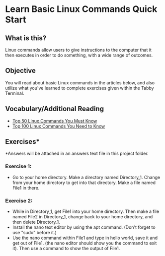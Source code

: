# Learn Basic Linux Commands Quick Start
## What is this?
Linux commands allow users to give instructions to the computer that it then executes in order to do something, with a wide range of outcomes.

## Objective
You will read about basic Linux commands in the articles below, and also utilize what you've learned to complete exercises given within the Tabby Terminal.

## Vocabulary/Additional Reading
- [Top 50 Linux Commands You Must Know](https://www.digitalocean.com/community/tutorials/linux-commands)
- [Top 100 Linux Commands You Need to Know](https://www.dreamhost.com/blog/linux-commands/)

## Exercises*
*Answers will be attached in an answers text file in this project folder.
### Exercise 1:
- Go to your home directory. Make a directory named Directory_1. Change from your home directory to get into that directory. Make a file named File1 in there.
### Exercise 2:
- While in Directory_1, get File1 into your home directory. Then make a file named File2 in Directory_1, change back to your home directory, and then delete Directory_1.
- Install the nano text editor by using the apt command. (Don't forget to use "sudo" before it.)
- Use the nano command within File1 and type in hello world, save it and get out of File1. (the nano editor should show you the command to exit it). Then use a command to show the output of File1.